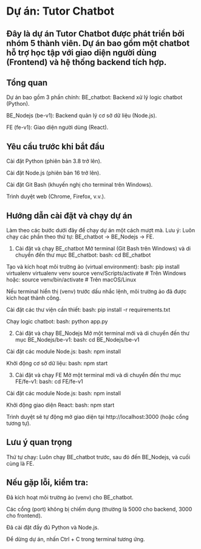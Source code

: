 # Dự án: Tutor Chatbot
## Đây là dự án Tutor Chatbot được phát triển bởi nhóm 5 thành viên. Dự án bao gồm một chatbot hỗ trợ học tập với giao diện người dùng (Frontend) và hệ thống backend tích hợp.
## Tổng quan
Dự án bao gồm 3 phần chính:
BE_chatbot: Backend xử lý logic chatbot (Python).

BE_Nodejs (be-v1): Backend quản lý cơ sở dữ liệu (Node.js).

FE (fe-v1): Giao diện người dùng (React).

## Yêu cầu trước khi bắt đầu
Cài đặt Python (phiên bản 3.8 trở lên).

Cài đặt Node.js (phiên bản 16 trở lên).

Cài đặt Git Bash (khuyến nghị cho terminal trên Windows).

Trình duyệt web (Chrome, Firefox, v.v.).

## Hướng dẫn cài đặt và chạy dự án
Làm theo các bước dưới đây để chạy dự án một cách mượt mà. Lưu ý: Luôn chạy các phần theo thứ tự: BE_chatbot → BE_Nodejs → FE.
1. Cài đặt và chạy BE_chatbot
Mở terminal (Git Bash trên Windows) và di chuyển đến thư mục BE_chatbot:
bash: cd BE_chatbot

Tạo và kích hoạt môi trường ảo (virtual environment):
bash: pip install virtualenv
virtualenv venv
source venv/Scripts/activate  # Trên Windows
hoặc: source venv/bin/activate  # Trên macOS/Linux

Nếu terminal hiển thị (venv) trước dấu nhắc lệnh, môi trường ảo đã được kích hoạt thành công.

Cài đặt các thư viện cần thiết:
bash: pip install -r requirements.txt

Chạy logic chatbot:
bash: python app.py

2. Cài đặt và chạy BE_Nodejs
Mở một terminal mới và di chuyển đến thư mục BE_Nodejs/be-v1:
bash: cd BE_Nodejs/be-v1

Cài đặt các module Node.js:
bash: npm install

Khởi động cơ sở dữ liệu:
bash: npm start

3. Cài đặt và chạy FE
Mở một terminal mới và di chuyển đến thư mục FE/fe-v1:
bash: cd FE/fe-v1

Cài đặt các module Node.js:
bash: npm install

Khởi động giao diện React:
bash: npm start

Trình duyệt sẽ tự động mở giao diện tại http://localhost:3000 (hoặc cổng tương tự).

## Lưu ý quan trọng
Thứ tự chạy: Luôn chạy BE_chatbot trước, sau đó đến BE_Nodejs, và cuối cùng là FE.

## Nếu gặp lỗi, kiểm tra:
Đã kích hoạt môi trường ảo (venv) cho BE_chatbot.

Các cổng (port) không bị chiếm dụng (thường là 5000 cho backend, 3000 cho frontend).

Đã cài đặt đầy đủ Python và Node.js.

Để dừng dự án, nhấn Ctrl + C trong terminal tương ứng.

